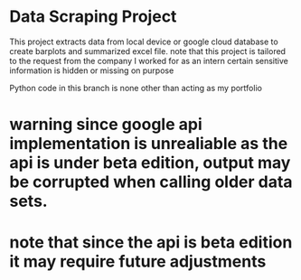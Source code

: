 # Data Scraping Project
This project extracts data from local device or google cloud database to create barplots and summarized excel file.
note that this project is tailored to the request from the company I worked for as an intern certain sensitive information is hidden or missing on purpose

Python code in this branch is none other than acting as my portfolio
# warning since google api implementation is unrealiable as the api is under beta edition, output may be corrupted when calling older data sets.
# note that since the api is beta edition it may require future adjustments 
# 
